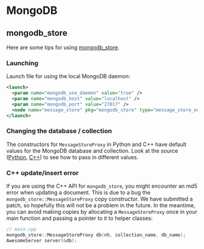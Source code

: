 # MongoDB

## mongodb_store
Here are some tips for using [mongodb_store](http://wiki.ros.org/mongodb_store).

### Launching
Launch file for using the local MongoDB daemon:
```xml
<launch>
  <param name="mongodb_use_daemon" value="true" />
  <param name="mongodb_host" value="localhost" />
  <param name="mongodb_port" value="27017" />
  <node name="message_store" pkg="mongodb_store" type="message_store_node.py" output="screen" /> 
</launch>
```

### Changing the database / collection
The constructors for `MessageStoreProxy` in Python and C++ have default values for the MongoDB database and collection.
Look at the source ([Python](https://github.com/strands-project/mongodb_store/blob/hydro-devel/mongodb_store/src/mongodb_store/message_store.py), [C++](https://github.com/strands-project/mongodb_store/blob/hydro-devel/mongodb_store/include/mongodb_store/message_store.h)) to see how to pass in different values.

### C++ update/insert error
If you are using the C++ API for `mongodb_store`, you might encounter an md5 error when updating a document.
This is due to a bug the `mongodb_store::MessageStoreProxy` copy constructor.
We have submitted a patch, so hopefully this will not be a problem in the future.
In the meantime, you can avoid making copies by allocating a `MessageStoreProxy` once in your main function and passing a pointer to it to helper classes:
```cpp
// main.cpp
mongodb_store::MessageStoreProxy db(nh, collection_name, db_name);
AwesomeServer server(&db);
```
